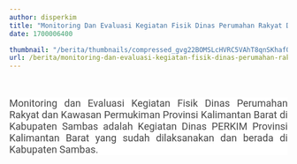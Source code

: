 ```yaml
---
author: disperkim
title: "Monitoring Dan Evaluasi Kegiatan Fisik Dinas Perumahan Rakyat Dan Kawasan Permukiman Provinsi Kalimantan Barat Tahun 2023 Di Kabupaten Sambas"
date: 1700006400

thumbnail: "/berita/thumbnails/compressed_gvg22BOMSLcHVRC5VAhT8qnSKhafQLhC7jirT410.png"
url: /berita/monitoring-dan-evaluasi-kegiatan-fisik-dinas-perumahan-rakyat-dan-kawasan-permukiman-provinsi-kalimantan-barat-tahun-2023-di-kabupaten-sambas
---
```


<div style="text-align: center;"><img src="/images/0NFpTuEexBaH0h66sypF.png" style="max-width: 100%; height: auto;" alt="" /> <img src="/images/3tmK6jzziECMSkWWGyzc.png" style="max-width: 100%; height: auto;" alt="" /> <img src="/images/zJoaB6nMFdgmlz80afOE.png" style="max-width: 100%; height: auto;" alt="" /> <img src="/images/hYQ5RTccsBtjVMWzxuyg.png" style="max-width: 100%; height: auto;" alt="" /> <img src="/images/tgalAdKjOpW7k1jECaau.png" style="max-width: 100%; height: auto;" alt="" /></div>
<p style="color: #474747; font-family: Roboto, sans-serif; font-size: 18px; font-variant-ligatures: common-ligatures; background-color: #ffffff; text-align: justify;">Monitoring dan Evaluasi Kegiatan Fisik Dinas Perumahan Rakyat dan Kawasan Permukiman Provinsi Kalimantan Barat di Kabupaten Sambas adalah Kegiatan Dinas PERKIM Provinsi Kalimantan Barat yang sudah dilaksanakan dan berada di Kabupaten Sambas.</p>
